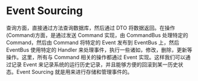# Event Sourcing

查询方面，直接通过方法查询数据库，然后通过 DTO 将数据返回。在操作(Command)方面，是通过发送 Command 实现，由 CommandBus 处理特定的 Command，然后由 Command 将特定的 Event 发布到 EventBus 上，然后 EventBus 使用特定的 Handler 来处理事件，执行一些诸如，修改，删除，更新等操作。这里，所有与 Command 相关的操作都通过 Event 实现。这样我们可以通过记录 Event 来记录系统的运行历史记录，并且能够方便的回滚到某一历史状态。Event Sourcing 就是用来进行存储和管理事件的。
